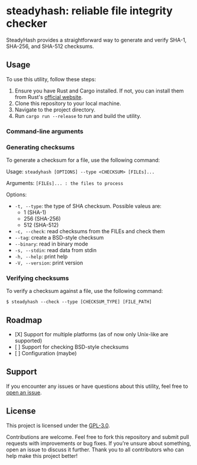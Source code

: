 # steadyhash: reliable file integrity checker

SteadyHash provides a straightforward way to generate and verify SHA-1, SHA-256,
and SHA-512 checksums.

## Usage

To use this utility, follow these steps:

1.  Ensure you have Rust and Cargo installed. If not, you can install them from
    Rust's [official website](https://www.rust-lang.org/tools/install).
2.  Clone this repository to your local machine.
3.  Navigate to the project directory.
4.  Run `cargo run --release` to run and build the utility.

### Command-line arguments

### Generating checksums

To generate a checksum for a file, use the following command:

Usage: `steadyhash [OPTIONS] --type <CHECKSUM> [FILEs]...`

Arguments: `[FILEs]... : the files to process`

Options:

  - `-t, --type`: the type of SHA checksum. Possible valeus are:
      - 1 (SHA-1)
      - 256 (SHA-256)
      - 512 (SHA-512)
  - `-c, --check`: read checksums from the FILEs and check them
  - `--tag`: create a BSD-style checksum
  - `--binary`: read in binary mode
  - `-s, --stdin`: read data from stdin
  - `-h, --help`: print help
  - `-V, --version`: print version

### Verifying checksums

To verify a checksum against a file, use the following command:

``` console
$ steadyhash --check --type [CHECKSUM_TYPE] [FILE_PATH]
```

## Roadmap

  - \[X\] Support for multiple platforms (as of now only Unix-like are
    supported)
  - \[ \] Support for checking BSD-style checksums
  - \[ \] Configuration (maybe)

## Support

If you encounter any issues or have questions about this utility, feel free to
[open an issue](https://github.com/walker84837/steadyhash-rs/issues).

## License

This project is licensed under the [GPL-3.0](LICENSE.md).

Contributions are welcome. Feel free to fork this repository and submit pull
requests with improvements or bug fixes. If you're unsure about something, open
an issue to discuss it further. Thank you to all contributors who can help make
this project better\!
